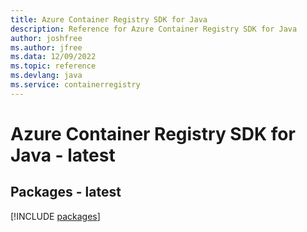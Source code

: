 ```yaml
---
title: Azure Container Registry SDK for Java
description: Reference for Azure Container Registry SDK for Java
author: joshfree
ms.author: jfree
ms.data: 12/09/2022
ms.topic: reference
ms.devlang: java
ms.service: containerregistry
---
```

# Azure Container Registry SDK for Java - latest
## Packages - latest
[!INCLUDE [packages](container-registry-index.md)]